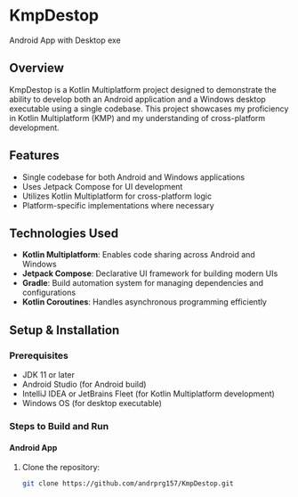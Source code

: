 # KmpDestop
Android App with Desktop exe


## Overview
KmpDestop is a Kotlin Multiplatform project designed to demonstrate the ability to develop both an Android application and a Windows desktop executable using a single codebase. This project showcases my proficiency in Kotlin Multiplatform (KMP) and my understanding of cross-platform development.

## Features
- Single codebase for both Android and Windows applications
- Uses Jetpack Compose for UI development
- Utilizes Kotlin Multiplatform for cross-platform logic
- Platform-specific implementations where necessary

## Technologies Used
- **Kotlin Multiplatform**: Enables code sharing across Android and Windows
- **Jetpack Compose**: Declarative UI framework for building modern UIs
- **Gradle**: Build automation system for managing dependencies and configurations
- **Kotlin Coroutines**: Handles asynchronous programming efficiently

## Setup & Installation
### Prerequisites
- JDK 11 or later
- Android Studio (for Android build)
- IntelliJ IDEA or JetBrains Fleet (for Kotlin Multiplatform development)
- Windows OS (for desktop executable)

### Steps to Build and Run
#### Android App
1. Clone the repository:
   ```sh
   git clone https://github.com/andrprg157/KmpDestop.git

